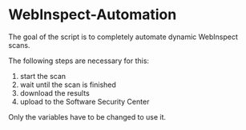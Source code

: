 # WebInspect-Automation

The goal of the script is to completely automate dynamic WebInspect scans.

The following steps are necessary for this:
1. start the scan
2. wait until the scan is finished
3. download the results
4. upload to the Software Security Center

Only the variables have to be changed to use it.
